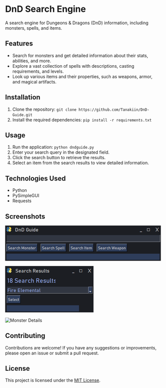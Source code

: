 # DnD Search Engine

A search engine for Dungeons & Dragons (DnD) information, including monsters, spells, and items.

## Features

- Search for monsters and get detailed information about their stats, abilities, and more.
- Explore a vast collection of spells with descriptions, casting requirements, and levels.
- Look up various items and their properties, such as weapons, armor, and magical artifacts.

## Installation

1. Clone the repository: `git clone https://github.com/Tanakiin/DnD-Guide.git`
2. Install the required dependencies: `pip install -r requirements.txt`

## Usage

1. Run the application: `python dndguide.py`
2. Enter your search query in the designated field.
3. Click the search button to retrieve the results.
4. Select an item from the search results to view detailed information.

## Technologies Used

- Python
- PySimpleGUI
- Requests

## Screenshots

![Search Page](screenshots/search.png)

![Results Page](screenshots/results.png)

![Monster Details](screenshots.result.png)

## Contributing

Contributions are welcome! If you have any suggestions or improvements, please open an issue or submit a pull request.

## License

This project is licensed under the [MIT License](LICENSE).

